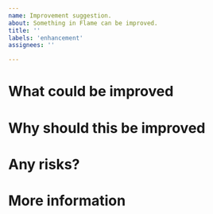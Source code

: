 ```yaml
---
name: Improvement suggestion.
about: Something in Flame can be improved.
title: ''
labels: 'enhancement'
assignees: ''

---
```


<!-- When reporting a improvement, please read this complete template and fill all the questions in order to get a better response -->

# What could be improved
<!-- What part of the code/functionality could be improved? -->

# Why should this be improved
<!--  Why is this necessary to be improved? -->

# Any risks?
<!-- Are there any risks in improving this? Will the API change? Will other functionality change? -->

# More information
<!-- Do you have any other useful information about this improvement report? Please write it down here -->
<!-- Possible helpful information: references to other sites/repositories -->
